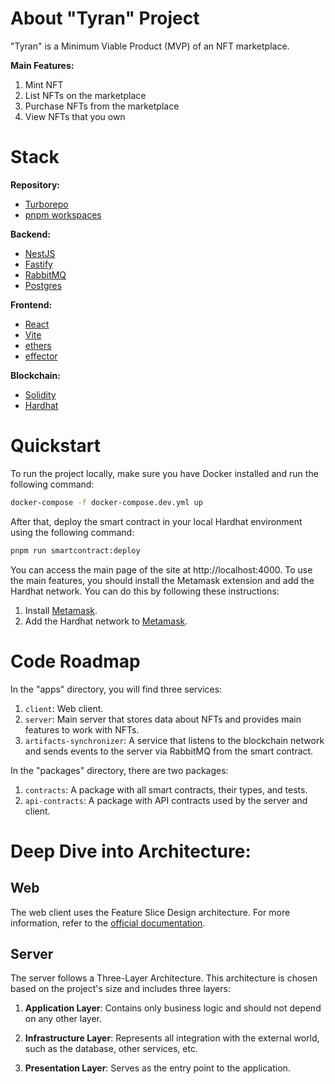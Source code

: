 # About "Tyran" Project

"Tyran" is a Minimum Viable Product (MVP) of an NFT marketplace.

**Main Features:**

1. Mint NFT
2. List NFTs on the marketplace
3. Purchase NFTs from the marketplace
4. View NFTs that you own

# Stack

**Repository:**

- [Turborepo](https://github.com/concordsd/turborepo)
- [pnpm workspaces](https://pnpm.io/workspaces)

**Backend:**

- [NestJS](https://nestjs.com/)
- [Fastify](https://www.fastify.io/)
- [RabbitMQ](https://www.rabbitmq.com/)
- [Postgres](https://www.postgresql.org/)

**Frontend:**

- [React](https://reactjs.org/)
- [Vite](https://vitejs.dev/)
- [ethers](https://docs.ethers.io/v5/)
- [effector](https://effector.dev/)

**Blockchain:**

- [Solidity](https://soliditylang.org/)
- [Hardhat](https://hardhat.org/)

# Quickstart

To run the project locally, make sure you have Docker installed and run the following command:

```bash
docker-compose -f docker-compose.dev.yml up
```

After that, deploy the smart contract in your local Hardhat environment using the following command:

```bash
pnpm run smartcontract:deploy
```

You can access the main page of the site at http://localhost:4000. To use the main features, you should install the Metamask extension and add the Hardhat network. You can do this by following these instructions:

1. Install [Metamask](https://metamask.io/download/).
2. Add the Hardhat network to [Metamask](https://docs.metamask.io/wallet/how-to/get-started-building/run-devnet/).

# Code Roadmap

In the "apps" directory, you will find three services:

1. `client`: Web client.
2. `server`: Main server that stores data about NFTs and provides main features to work with NFTs.
3. `artifacts-synchronizer`: A service that listens to the blockchain network and sends events to the server via RabbitMQ from the smart contract.

In the "packages" directory, there are two packages:

1. `contracts`: A package with all smart contracts, their types, and tests.
2. `api-contracts`: A package with API contracts used by the server and client.

# Deep Dive into Architecture:

## Web

The web client uses the Feature Slice Design architecture. For more information, refer to the [official documentation](https://feature-sliced.design/).

## Server

The server follows a Three-Layer Architecture. This architecture is chosen based on the project's size and includes three layers:

1. **Application Layer**: Contains only business logic and should not depend on any other layer.

2. **Infrastructure Layer**: Represents all integration with the external world, such as the database, other services, etc.

3. **Presentation Layer**: Serves as the entry point to the application.
